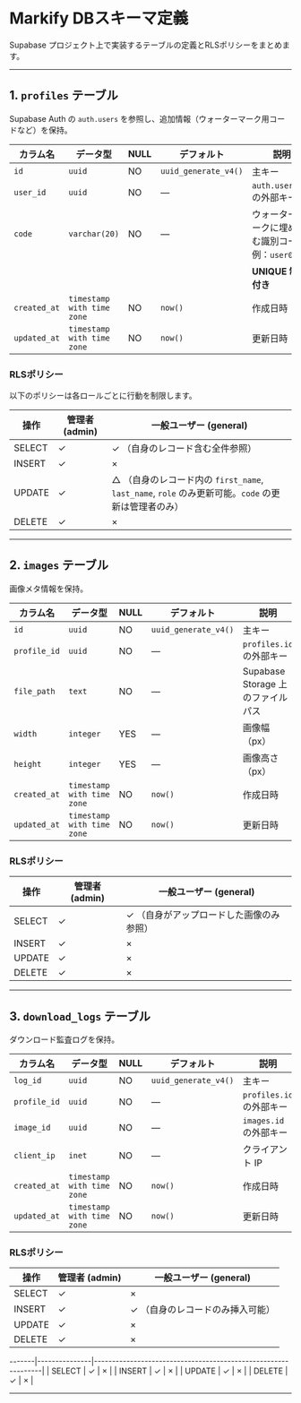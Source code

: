# Markify DBスキーマ定義
Supabase プロジェクト上で実装するテーブルの定義とRLSポリシーをまとめます。

---
## 1. `profiles` テーブル
Supabase Auth の `auth.users` を参照し、追加情報（ウォーターマーク用コードなど）を保持。

| カラム名     | データ型                         | NULL | デフォルト              | 説明                                                  |
|--------------|----------------------------------|------|-------------------------|-------------------------------------------------------|
| `id`         | `uuid`                           | NO   | `uuid_generate_v4()`    | 主キー                                                |
| `user_id`    | `uuid`                           | NO   | —                       | `auth.users.id` の外部キー                            |
| `code`       | `varchar(20)`                    | NO   | —                       | ウォーターマークに埋め込む識別コード例：`user001`     |
|              |                                  |      |                         | **UNIQUE 制約付き**                                     |
| `created_at` | `timestamp with time zone`       | NO   | `now()`                 | 作成日時                                              |
| `updated_at` | `timestamp with time zone`       | NO   | `now()`                 | 更新日時                                              | | `timestamp with time zone`       | NO   | `now()`                 | 更新日時                                              |

### RLSポリシー
以下のポリシーは各ロールごとに行動を制限します。

| 操作    | 管理者 (admin) | 一般ユーザー (general)                                            |
|-------|---------------|---------------------------------------------------------------|
| SELECT | ✓             | ✓ （自身のレコード含む全件参照）                                   |
| INSERT | ✓             | ×                                                             |
| UPDATE | ✓             | △ （自身のレコード内の `first_name`, `last_name`, `role` のみ更新可能。`code` の更新は管理者のみ） |                                 |
| DELETE | ✓             | ×                                                             |

---
## 2. `images` テーブル
画像メタ情報を保持。

| カラム名     | データ型                         | NULL | デフォルト              | 説明                                  |
|--------------|----------------------------------|------|-------------------------|---------------------------------------|
| `id`         | `uuid`                           | NO   | `uuid_generate_v4()`    | 主キー                                |
| `profile_id` | `uuid`                           | NO   | —                       | `profiles.id` の外部キー              |
| `file_path`  | `text`                           | NO   | —                       | Supabase Storage 上のファイルパス     |
| `width`      | `integer`                        | YES  | —                       | 画像幅（px）                         |
| `height`     | `integer`                        | YES  | —                       | 画像高さ（px）                       |
| `created_at` | `timestamp with time zone`       | NO   | `now()`                 | 作成日時                              |
| `updated_at` | `timestamp with time zone`       | NO   | `now()`                 | 更新日時                              |

### RLSポリシー

| 操作    | 管理者 (admin) | 一般ユーザー (general)                                            |
|-------|---------------|---------------------------------------------------------------|
| SELECT | ✓             | ✓ （自身がアップロードした画像のみ参照）                         |
| INSERT | ✓             | ×                                                             |
| UPDATE | ✓             | ×                                                             |
| DELETE | ✓             | ×                                                             |

---
## 3. `download_logs` テーブル
ダウンロード監査ログを保持。

| カラム名     | データ型                         | NULL | デフォルト              | 説明                                  |
|--------------|----------------------------------|------|-------------------------|---------------------------------------|
| `log_id`     | `uuid`                           | NO   | `uuid_generate_v4()`    | 主キー                                |
| `profile_id` | `uuid`                           | NO   | —                       | `profiles.id` の外部キー              |
| `image_id`   | `uuid`                           | NO   | —                       | `images.id` の外部キー                |
| `client_ip`  | `inet`                           | NO   | —                       | クライアント IP                        |
| `created_at` | `timestamp with time zone`       | NO   | `now()`                 | 作成日時                              |
| `updated_at` | `timestamp with time zone`       | NO   | `now()`                 | 更新日時                              |

### RLSポリシー

| 操作    | 管理者 (admin) | 一般ユーザー (general)                                            |
|-------|---------------|---------------------------------------------------------------|
| SELECT | ✓             | ×                                                             |
| INSERT | ✓             | ✓ （自身のレコードのみ挿入可能）                               |
| UPDATE | ✓             | ×                                                             |
| DELETE | ✓             | ×                                                             |

-------|---------------|---------------------------------------------------------------|
| SELECT | ✓             | ×                                                             |
| INSERT | ✓             | ×                                                             |
| UPDATE | ✓             | ×                                                             |
| DELETE | ✓             | ×                                                             |

---

